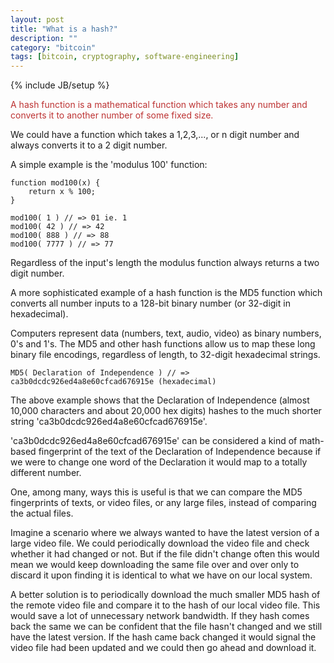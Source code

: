 ```yaml
---
layout: post
title: "What is a hash?"
description: ""
category: "bitcoin"
tags: [bitcoin, cryptography, software-engineering]
---
```

{% include JB/setup %}

<span style='color:rgb(189, 51, 51);'>
    A hash function is a mathematical function which takes any number and converts it to another number of some fixed size.
</span>

We could have a function which takes a 1,2,3,..., or n digit number and always converts it to a 2 digit number.

A simple example is the 'modulus 100' function:
    
    function mod100(x) {
        return x % 100;
    }

    mod100( 1 ) // => 01 ie. 1
    mod100( 42 ) // => 42
    mod100( 888 ) // => 88
    mod100( 7777 ) // => 77

Regardless of the input's length the modulus function always returns a two digit number.


A more sophisticated example of a hash function is the MD5 function which converts all number inputs to a 128-bit binary number (or 32-digit in hexadecimal). 

Computers represent data (numbers, text, audio, video) as binary numbers, 0's and 1's. 
The MD5 and other hash functions allow us to map these long binary file encodings, regardless of length, to 32-digit hexadecimal strings.

    MD5( Declaration of Independence ) // => ca3b0dcdc926ed4a8e60cfcad676915e (hexadecimal)

The above example shows that the Declaration of Independence (almost 10,000 characters and about 20,000 hex digits) hashes to the much shorter string 'ca3b0dcdc926ed4a8e60cfcad676915e'. 

'ca3b0dcdc926ed4a8e60cfcad676915e' can be considered a kind of math-based fingerprint of the text of the Declaration of Independence because if we were to change one word of the Declaration it would map to a totally different number.

One, among many, ways this is useful is that we can compare the MD5 fingerprints of texts, or video files, or any large files, instead of comparing the actual files.

Imagine a scenario where we always wanted to have the latest version of a large video file.
We could periodically download the video file and check whether it had changed or not.
But if the file didn't change often this would mean we would keep downloading the same file over and over only to discard it upon finding it is identical to what we have on our local system.

A better solution is to periodically download the much smaller MD5 hash of the remote video file and compare it to the hash of our local video file.
This would save a lot of unnecessary network bandwidth. If they hash comes back the same we can be confident that the file hasn't changed and we still have the latest version.
If the hash came back changed it would signal the video file had been updated and we could then go ahead and download it.
